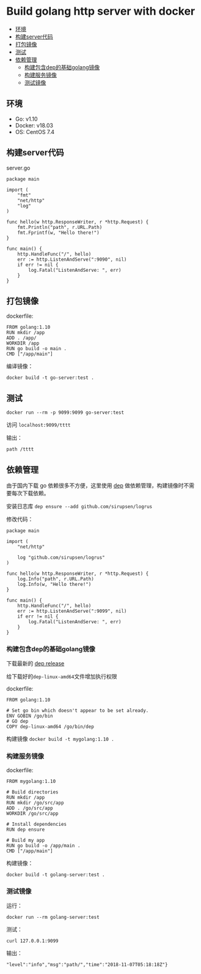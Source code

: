 # Build golang http server with docker

<!-- START doctoc generated TOC please keep comment here to allow auto update -->
<!-- DON'T EDIT THIS SECTION, INSTEAD RE-RUN doctoc TO UPDATE -->


- [环境](#%E7%8E%AF%E5%A2%83)
- [构建server代码](#%E6%9E%84%E5%BB%BAserver%E4%BB%A3%E7%A0%81)
- [打包镜像](#%E6%89%93%E5%8C%85%E9%95%9C%E5%83%8F)
- [测试](#%E6%B5%8B%E8%AF%95)
- [依赖管理](#%E4%BE%9D%E8%B5%96%E7%AE%A1%E7%90%86)
  - [构建包含dep的基础golang镜像](#%E6%9E%84%E5%BB%BA%E5%8C%85%E5%90%ABdep%E7%9A%84%E5%9F%BA%E7%A1%80golang%E9%95%9C%E5%83%8F)
  - [构建服务镜像](#%E6%9E%84%E5%BB%BA%E6%9C%8D%E5%8A%A1%E9%95%9C%E5%83%8F)
  - [测试镜像](#%E6%B5%8B%E8%AF%95%E9%95%9C%E5%83%8F)

<!-- END doctoc generated TOC please keep comment here to allow auto update -->

## 环境

* Go: v1.10
* Docker: v18.03
* OS: CentOS 7.4

## 构建server代码

server.go

```
package main

import (
	"fmt"
	"net/http"
	"log"
)

func hello(w http.ResponseWriter, r *http.Request) {
	fmt.Println("path", r.URL.Path)
	fmt.Fprintf(w, "Hello there!")
}

func main() {
	http.HandleFunc("/", hello) 
	err := http.ListenAndServe(":9090", nil)
	if err != nil {
		log.Fatal("ListenAndServe: ", err)
	}
}
```

## 打包镜像

dockerfile:

```
FROM golang:1.10
RUN mkdir /app 
ADD . /app/ 
WORKDIR /app
RUN go build -o main . 
CMD ["/app/main"]
```

编译镜像：

`docker build -t go-server:test .`

## 测试

`docker run --rm -p 9099:9099 go-server:test`

访问 `localhost:9099/tttt`

输出：

```
path /tttt
```

## 依赖管理

由于国内下载 go 依赖很多不方便，这里使用 [dep](https://github.com/golang/dep) 做依赖管理，构建镜像时不需要每次下载依赖。

安装日志库 `dep ensure --add github.com/sirupsen/logrus`

修改代码：

```
package main

import (
	"net/http"

	log "github.com/sirupsen/logrus"
)

func hello(w http.ResponseWriter, r *http.Request) {
	log.Info("path", r.URL.Path)
	log.Info(w, "Hello there!")
}

func main() {
	http.HandleFunc("/", hello)
	err := http.ListenAndServe(":9099", nil)
	if err != nil {
		log.Fatal("ListenAndServe: ", err)
	}
}

```

### 构建包含dep的基础golang镜像

下载最新的 [dep release](https://github.com/golang/dep/releases)

给下载好的`dep-linux-amd64`文件增加执行权限

dockerfile:

```
FROM golang:1.10

# Set go bin which doesn't appear to be set already.
ENV GOBIN /go/bin
# GO dep
COPY dep-linux-amd64 /go/bin/dep
```

构建镜像  `docker build -t mygolang:1.10 .`

### 构建服务镜像

dockerfile:

```
FROM mygolang:1.10

# Build directories
RUN mkdir /app
RUN mkdir /go/src/app
ADD . /go/src/app
WORKDIR /go/src/app

# Install dependencies
RUN dep ensure

# Build my app
RUN go build -o /app/main .
CMD ["/app/main"]
```

构建镜像：

`docker build -t golang-server:test .`

### 测试镜像

运行：

`docker run --rm golang-server:test`


测试：

`curl 127.0.0.1:9099`

输出：

`"level":"info","msg":"path/","time":"2018-11-07T05:18:18Z"}`



